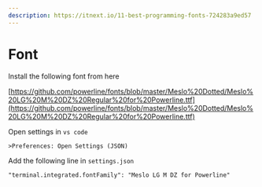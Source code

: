 ```yaml
---
description: https://itnext.io/11-best-programming-fonts-724283a9ed57
---
```


# Font



Install the following font from here

[https://github.com/powerline/fonts/blob/master/Meslo%20Dotted/Meslo%20LG%20M%20DZ%20Regular%20for%20Powerline.ttf](https://github.com/powerline/fonts/blob/master/Meslo%20Dotted/Meslo%20LG%20M%20DZ%20Regular%20for%20Powerline.ttf)

Open settings in `vs code`

```
>Preferences: Open Settings (JSON)
```

Add the following line in `settings.json`

```
"terminal.integrated.fontFamily": "Meslo LG M DZ for Powerline"
```
